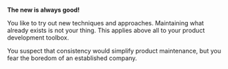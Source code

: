 **The new is always good!**

You like to try out new techniques and approaches. Maintaining what already exists is not your thing. This applies above all to your product development toolbox.

You suspect that consistency would simplify product maintenance, but you fear the boredom of an established company.
